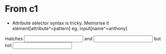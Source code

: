 # From c1
* Attribute selector syntax is tricky. Memorise it
element[attribute^=pattern]
eg.
input[name^=anthony]

matches
<input type='text' name='anthony' value=''>
and
<input type='text' name='anthonynolan' value=''>
but not
<input type='text' name='jamesanthony' value=''>
